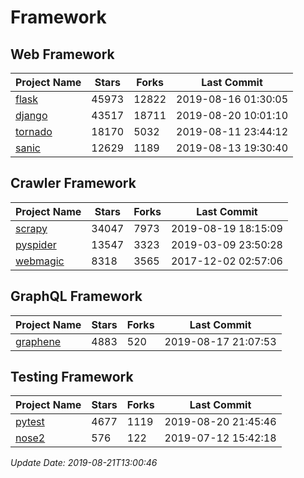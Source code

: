 # Framework

## Web Framework

| Project Name | Stars | Forks | Last Commit |
| ------------ | ----- | ----- | ----------- |
| [flask](https://github.com/pallets/flask) | 45973 | 12822 | 2019-08-16 01:30:05 |
| [django](https://github.com/django/django) | 43517 | 18711 | 2019-08-20 10:01:10 |
| [tornado](https://github.com/tornadoweb/tornado) | 18170 | 5032 | 2019-08-11 23:44:12 |
| [sanic](https://github.com/huge-success/sanic) | 12629 | 1189 | 2019-08-13 19:30:40 |

## Crawler Framework

| Project Name | Stars | Forks | Last Commit |
| ------------ | ----- | ----- | ----------- |
| [scrapy](https://github.com/scrapy/scrapy) | 34047 | 7973 | 2019-08-19 18:15:09 |
| [pyspider](https://github.com/binux/pyspider) | 13547 | 3323 | 2019-03-09 23:50:28 |
| [webmagic](https://github.com/code4craft/webmagic) | 8318 | 3565 | 2017-12-02 02:57:06 |

## GraphQL Framework

| Project Name | Stars | Forks | Last Commit |
| ------------ | ----- | ----- | ----------- |
| [graphene](https://github.com/graphql-python/graphene) | 4883 | 520 | 2019-08-17 21:07:53 |

## Testing Framework

| Project Name | Stars | Forks | Last Commit |
| ------------ | ----- | ----- | ----------- |
| [pytest](https://github.com/pytest-dev/pytest) | 4677 | 1119 | 2019-08-20 21:45:46 |
| [nose2](https://github.com/nose-devs/nose2) | 576 | 122 | 2019-07-12 15:42:18 |

*Update Date: 2019-08-21T13:00:46*